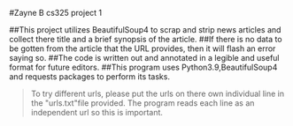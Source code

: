 #Zayne B cs325 project 1

##This project utilizes BeautifulSoup4 to scrap and strip news articles and collect there title and a brief synopsis of the article.
##If there is no data to be gotten from the article that the URL provides, then it will flash an error saying so.
##The code is written out and annotated in a legible and useful format for future editors.
##This program uses Python3.9,BeautifulSoup4 and requests packages to perform its tasks.
>To try different urls, please put the urls on there own individual line in the "urls.txt"file provided. The program reads each line as an independent url so this is important.
